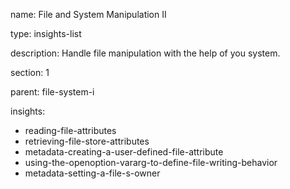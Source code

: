 name: File and System Manipulation II

type: insights-list

description: Handle file manipulation with the help of you system. 

section: 1

parent: file-system-i

insights:
  - reading-file-attributes
  - retrieving-file-store-attributes
  - metadata-creating-a-user-defined-file-attribute
  - using-the-openoption-vararg-to-define-file-writing-behavior
  - metadata-setting-a-file-s-owner
